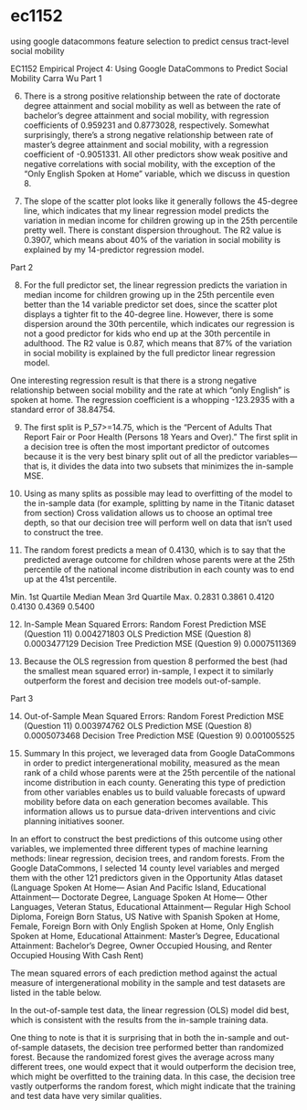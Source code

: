 # ec1152
using google datacommons feature selection to predict census tract-level social mobility

EC1152 Empirical Project 4: Using Google DataCommons to Predict Social Mobility
Carra Wu
Part 1

6. There is a strong positive relationship between the rate of doctorate degree attainment and social mobility as well as between the rate of bachelor’s degree attainment and social mobility, with regression coefficients of 0.959231 and 0.8773028, respectively. Somewhat surprisingly, there’s a strong negative relationship between rate of master’s degree attainment and social mobility, with a regression coefficient of -0.9051331. All other predictors show weak positive and negative correlations with social mobility, with the exception of the “Only English Spoken at Home” variable, which we discuss in question 8.

7. The slope of the scatter plot looks like it generally follows the 45-degree line, which indicates that my linear regression model predicts the variation in median income for children growing up in the 25th percentile pretty well. There is constant dispersion throughout. The R2 value is 0.3907, which means about 40% of the variation in social mobility is explained by my 14-predictor regression model.
 

Part 2

8. For the full predictor set, the linear regression predicts the variation in median income for children growing up in the 25th percentile even better than the 14 variable predictor set does, since the scatter plot displays a tighter fit to the 40-degree line. However, there is some dispersion around the 30th percentile, which indicates our regression is not a good predictor for kids who end up at the 30th percentile in adulthood. The R2 value is 0.87, which means that 87% of the variation in social mobility is explained by the full predictor linear regression model.

One interesting regression result is that there is a strong negative relationship between social mobility and the rate at which “only English” is spoken at home. The regression coefficient is a whopping -123.2935 with a standard error of 38.84754.
 

9. The first split is P_57>=14.75, which is the “Percent of Adults That Report Fair or Poor Health (Persons 18 Years and Over).” The first split in a decision tree is often the most important predictor of outcomes because it is the very best binary split out of all the predictor variables—that is, it divides the data into two subsets that minimizes the in-sample MSE. 

10. Using as many splits as possible may lead to overfitting of the model to the in-sample data (for example, splitting by name in the Titanic dataset from section) Cross validation allows us to choose an optimal tree depth, so that our decision tree will perform well on data that isn’t used to construct the tree.

11. The random forest predicts a mean of 0.4130, which is to say that the predicted average outcome for children whose parents were at the 25th percentile of the national income distribution in each county was to end up at the 41st percentile.

Min.	1st Quartile	Median	Mean	3rd Quartile	Max.
0.2831	0.3861	0.4120	0.4130	0.4369	0.5400

12. In-Sample Mean Squared Errors:
Random Forest Prediction MSE (Question 11)	0.004271803
OLS Prediction MSE (Question 8)	0.0003477129
Decision Tree Prediction MSE (Question 9)	0.0007511369

13. Because the OLS regression from question 8 performed the best (had the smallest mean squared error) in-sample, I expect it to similarly outperform the forest and decision tree models out-of-sample.

Part 3

14. Out-of-Sample Mean Squared Errors:
Random Forest Prediction MSE (Question 11)	0.003974762
OLS Prediction MSE (Question 8)	0.0005073468
Decision Tree Prediction MSE (Question 9)	0.001005525

15. Summary
In this project, we leveraged data from Google DataCommons in order to predict intergenerational mobility, measured as the mean rank of a child whose parents were at the 25th percentile of the national income distribution in each county. Generating this type of prediction from other variables enables us to build valuable forecasts of upward mobility before data on each generation becomes available. This information allows us to pursue data-driven interventions and civic planning initiatives sooner.

In an effort to construct the best predictions of this outcome using other variables, we implemented three different types of machine learning methods: linear regression, decision trees, and random forests. From the Google DataCommons, I selected 14 county level variables and merged them with the other 121 predictors given in the Opportunity Atlas dataset (Language Spoken At Home— Asian And Pacific Island, Educational Attainment— Doctorate Degree, Language Spoken At Home— Other Languages, Veteran Status, Educational Attainment— Regular High School Diploma, Foreign Born Status, US Native with Spanish Spoken at Home, Female, Foreign Born with Only English Spoken at Home, Only English Spoken at Home, Educational Attainment: Master’s Degree, Educational Attainment: Bachelor’s Degree, Owner Occupied Housing, and Renter Occupied Housing With Cash Rent)

The mean squared errors of each prediction method against the actual measure of intergenerational mobility in the sample and test datasets are listed in the table below.

In the out-of-sample test data, the linear regression (OLS) model did best, which is consistent with the results from the in-sample training data. 

One thing to note is that it is surprising that in both the in-sample and out-of-sample datasets, the decision tree performed better than randomized forest. Because the randomized forest gives the average across many different trees, one would expect that it would outperform the decision tree, which might be overfitted to the training data. In this case, the decision tree vastly outperforms the random forest, which might indicate that the training and test data have very similar qualities.
